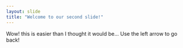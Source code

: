 ```yaml
---
layout: slide
title: "Welcome to our second slide!"
---
```

Wow!  this is easier than I thought it would be...
Use the left arrow to go back!
